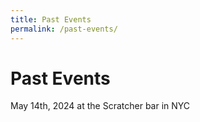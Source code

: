 ```yaml
---
title: Past Events
permalink: /past-events/
---
```

 
# Past Events

May 14th, 2024 at the Scratcher bar in NYC
